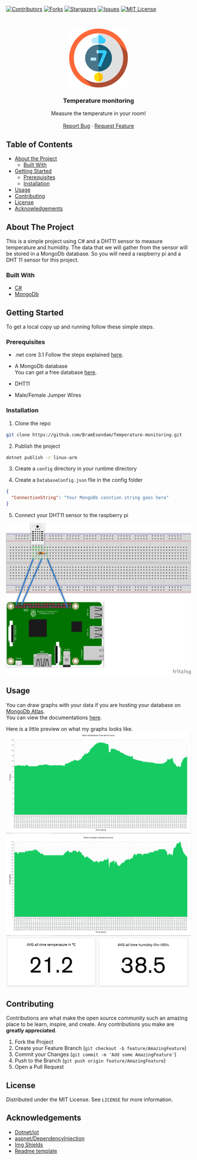 <!--
*** Thanks for checking out this README Template. If you have a suggestion that would
*** make this better, please fork the repo and create a pull request or simply open
*** an issue with the tag "enhancement".
*** Thanks again! Now go create something AMAZING! :D
***
***
***
*** To avoid retyping too much info. Do a search and replace for the following:
*** github_username, repo, twitter_handle, email
-->





<!-- PROJECT SHIELDS -->
<!--
*** I'm using markdown "reference style" links for readability.
*** Reference links are enclosed in brackets [ ] instead of parentheses ( ).
*** See the bottom of this document for the declaration of the reference variables
*** for contributors-url, forks-url, etc. This is an optional, concise syntax you may use.
*** https://www.markdownguide.org/basic-syntax/#reference-style-links
-->
[![Contributors][contributors-shield]][contributors-url]
[![Forks][forks-shield]][forks-url]
[![Stargazers][stars-shield]][stars-url]
[![Issues][issues-shield]][issues-url]
[![MIT License][license-shield]][license-url]



<!-- PROJECT LOGO -->
<br />
<p align="center">
  <a href="https://github.com/BramEsendam/Temperature-monitoring">
    <img src="img/logo.png" alt="Logo" width="160" height="160">
  </a>

  <h3 align="center">Temperature monitoring</h3>

  <p align="center">
    Measure the temperature in your room!
    <br />
    <br />
    <a href="https://github.com/BramEsendam/Temperature-monitoring/issues">Report Bug</a>
    ·
    <a href="https://github.com/BramEsendam/Temperature-monitoring/issues">Request Feature</a>
  </p>
</p>



<!-- TABLE OF CONTENTS -->
## Table of Contents

* [About the Project](#about-the-project)
  * [Built With](#built-with)
* [Getting Started](#getting-started)
  * [Prerequisites](#prerequisites)
  * [Installation](#installation)
* [Usage](#usage)
* [Contributing](#contributing)
* [License](#license)
* [Acknowledgements](#acknowledgements)



<!-- ABOUT THE PROJECT -->
## About The Project

This is a simple project using C# and a DHT11 sensor to measure temperature and humidity.
The data that we will gather from the sensor will be stored in a MongoDb database.
So you will need a raspberry pi and a DHT 11 sensor for this project.


### Built With

* [C#](https://docs.microsoft.com/en-us/dotnet/csharp/)
* [MongoDb](https://www.mongodb.com/)


<!-- GETTING STARTED -->
## Getting Started

To get a local copy up and running follow these simple steps.

### Prerequisites

* .net core 3.1
Follow the steps explained [here](https://dotnet.microsoft.com/download/dotnet-core/3.0).
  
* A MongoDb database  
You can get a free database [here](https://www.mongodb.com/download-center).
  
* DHT11

* Male/Female Jumper Wires

### Installation
 
1. Clone the repo
```sh
git clone https://github.com/BramEsendam/Temperature-monitoring.git
```
2. Publish the project
```sh
dotnet publish -r linux-arm
```  
3. Create a `config` directory in your runtime directory

4. Create a `DatabaseConfig.json` file in the config folder
```json
{
  "ConnectionString": "Your MongoDb conntion string goes here"
}
```
5. Connect your DHT11 sensor to the raspberry pi
<img src="img/dhtxx.png" alt="wiring" width="550">


<!-- USAGE EXAMPLES -->
## Usage

You can draw graphs with your data if you are hosting your database on [MongoDb Atlas](https://www.mongodb.com/cloud/atlas).  
You can view the documentations [here](https://docs.atlas.mongodb.com/).   

Here is a little preview on what my graphs looks like.
<img src="img/tempGraph.png" alt="wiring">
<img src="img/humidityGraph.png" alt="wiring">
<img src="img/avgTemp.png" alt="wiring" width="49%">
<img src="img/avgHumidity.png" alt="wiring" width="49%">

<!-- CONTRIBUTING -->
## Contributing

Contributions are what make the open source community such an amazing place to be learn, inspire, and create. Any contributions you make are **greatly appreciated**.

1. Fork the Project
2. Create your Feature Branch (`git checkout -b feature/AmazingFeature`)
3. Commit your Changes (`git commit -m 'Add some AmazingFeature'`)
4. Push to the Branch (`git push origin feature/AmazingFeature`)
5. Open a Pull Request



<!-- LICENSE -->
## License

Distributed under the MIT License. See `LICENSE` for more information.


<!-- ACKNOWLEDGEMENTS -->
## Acknowledgements

* [Dotnet/iot](https://github.com/dotnet/iot)
* [aspnet/DependencyInjection](https://github.com/aspnet/DependencyInjection)
* [Img Shields](https://shields.io)
* [Readme template](https://github.com/othneildrew/Best-README-Template)





<!-- MARKDOWN LINKS & IMAGES -->
<!-- https://www.markdownguide.org/basic-syntax/#reference-style-links -->
[contributors-shield]: https://img.shields.io/github/contributors/BramEsendam/Temperature-monitoring.svg?style=flat-square
[contributors-url]: https://github.com/BramEsendam/Temperature-monitoring/graphs/contributors
[forks-shield]: https://img.shields.io/github/forks/BramEsendam/Temperature-monitoring.svg?style=flat-square
[forks-url]: https://github.com/BramEsendam/Temperature-monitoring/network/members
[stars-shield]: https://img.shields.io/github/stars/BramEsendam/Temperature-monitoring.svg?style=flat-square
[stars-url]: https://github.com/BramEsendam/Temperature-monitoring/stargazers
[issues-shield]: https://img.shields.io/github/issues/BramEsendam/Temperature-monitoring.svg?style=flat-square
[issues-url]: https://github.com/BramEsendam/Temperature-monitoring/issues
[license-shield]: https://img.shields.io/github/license/BramEsendam/Temperature-monitoring.svg?style=flat-square
[license-url]: https://github.com/BramEsendam/Temperature-monitoring/blob/master/LICENSE.txt
[product-screenshot]: images/screenshot.png
